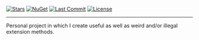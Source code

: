   [![Stars](https://img.shields.io/github/stars/ZimonIsHim/ZimonIsHimUtils)](https://github.com/ZimonIsHim/ZimonIsHimUtils/stargazers)
  [![NuGet](https://img.shields.io/nuget/dt/ZimonIsHimUtils)](https://www.nuget.org/packages/ZimonIsHimUtils/)
  [![Last Commit](https://img.shields.io/github/last-commit/ZimonIsHim/ZimonIsHimUtils)](https://github.com/ZimonIsHim/ZimonIsHimUtils/commits/development)
  [![License](https://img.shields.io/github/license/ZimonIsHim/ZimonIsHimUtils)](/LICENSE)

---

Personal project in which I create useful as well as weird and/or illegal extension methods.
